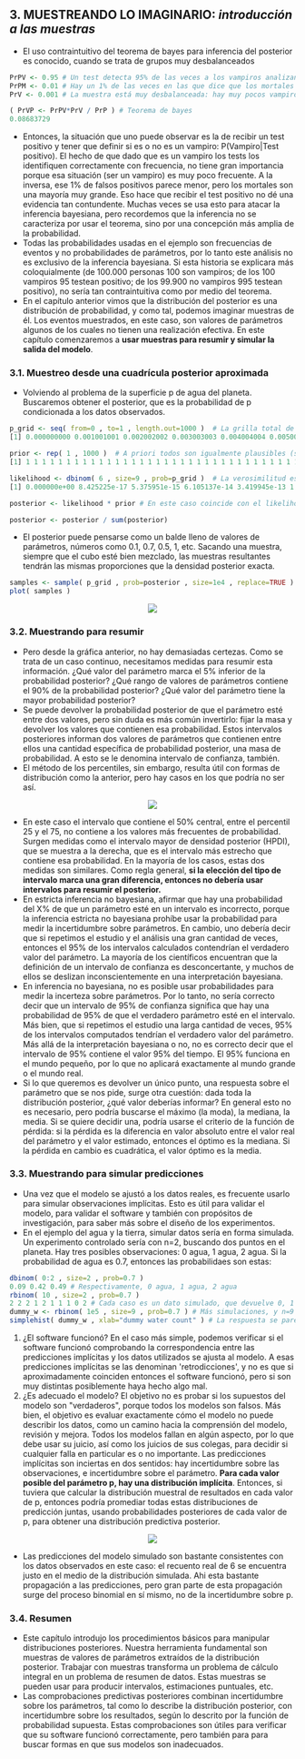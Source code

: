 ## 3. MUESTREANDO LO IMAGINARIO: *introducción a las muestras*

* El uso contraintuitivo del teorema de bayes para inferencia del posterior es conocido, cuando se trata de grupos muy desbalanceados
``` r
PrPV <- 0.95 # Un test detecta 95% de las veces a los vampiros analizando la sangre, es bastante preciso. P(Test positivo|Vampiro) = 0.95.
PrPM <- 0.01 # Hay un 1% de las veces en las que dice que los mortales son vampiros, errando el diagnóstico. P(Test positivo|Mortal) = 0.01 
PrV <- 0.001 # La muestra está muy desbalanceada: hay muy pocos vampiros P(Vampiro) = 0.001.

( PrVP <- PrPV*PrV / PrP ) # Teorema de bayes
0.08683729
```
* Entonces, la situación que uno puede observar es la de recibir un test positivo y tener que definir si es o no es un vampiro: P(Vampiro|Test positivo). El hecho de que dado que es un vampiro los tests los identifiquen correctamente con frecuencia, no tiene gran importancia porque esa situación (ser un vampiro) es muy poco frecuente. A la inversa, ese 1% de falsos positivos parece menor, pero los mortales son una mayoría muy grande. Eso hace que recibir el test positivo no dé una evidencia tan contundente. Muchas veces se usa esto para atacar la inferencia bayesiana, pero recordemos que la inferencia no se caracteriza por usar el teorema, sino por una concepción más amplia de la probabilidad.
* Todas las probabilidades usadas en el ejemplo son frecuencias de eventos y no probabilidades de parámetros, por lo tanto este análisis no es exclusivo de la inferencia bayesiana. Si esta historia se explicara más coloquialmente (de 100.000 personas 100 son vampiros; de los 100 vampiros 95 testean positivo; de los 99.900 no vampiros 995 testean positivo), no sería tan contraintuitiva como por medio del teorema.
* En el capítulo anterior vimos que la distribución del posterior es una distribución de probabilidad, y como tal, podemos imaginar muestras de él. Los eventos muestrados, en este caso, son valores de parámetros algunos de los cuales no tienen una realización efectiva. En este capítulo comenzaremos a **usar muestras para resumir y simular la salida del modelo**.

### 3.1. Muestreo desde una cuadrícula posterior aproximada
* Volviendo al problema de la superficie p de agua del planeta. Buscaremos obtener el posterior, que es la probabilidad de p condicionada a los datos observados.
``` r
p_grid <- seq( from=0 , to=1 , length.out=1000 )  # La grilla total de valores que podría tomar el parámetro
[1] 0.000000000 0.001001001 0.002002002 0.003003003 0.004004004 0.005005005 0.006006006 0.007007007

prior <- rep( 1 , 1000 )  # A priori todos son igualmente plausibles (sería lo mismo repetir otro valor que no sea 1)
[1] 1 1 1 1 1 1 1 1 1 1 1 1 1 1 1 1 1 1 1 1 1 1 1 1 1 1 1 1 1 1 1 1 1 1 1 1 1 1 1 1 1 1 1

likelihood <- dbinom( 6 , size=9 , prob=p_grid )  # La verosimilitud es la distribucion, la densidad de probabilidad dado que en 9 casos observé 6 positivos.
[1] 0.000000e+00 8.425225e-17 5.375951e-15 6.105137e-14 3.419945e-13 1.300676e-12 3.872087e-12

posterior <- likelihood * prior # En este caso coincide con el likelihood, precisamente porque mi prior fue constante en 1. Si hubiera sido constante en otra cosa, no coincidiría ahora pero en el paso siguiente sí. Si hubiera sido variable, allí sí hubiera tenido influencia el prior.

posterior <- posterior / sum(posterior)
```
* El posterior puede pensarse como un balde lleno de valores de parámetros, números como 0.1, 0.7, 0.5, 1, etc. Sacando una muestra, siempre que el cubo esté bien mezclado, las muestras resultantes tendrán las mismas proporciones que la densidad posterior exacta.
``` r
samples <- sample( p_grid , prob=posterior , size=1e4 , replace=TRUE ) # Sacar una muestra de otdas la grila p_grid, de tamaño 10.000, con probabilidades igual al posterior y con reemplazo.
plot( samples )
```
<p align="center"> <img src="https://github.com/fedefliguer/books/blob/master/SR-images/2.3.png"> </p>

### 3.2. Muestrando para resumir
* Pero desde la gráfica anterior, no hay demasiadas certezas. Como se trata de un caso continuo, necesitamos medidas para resumir esta información. ¿Qué valor del parámetro marca el 5% inferior de la probabilidad posterior? ¿Qué rango de valores de parámetros contiene el 90% de la probabilidad posterior? ¿Qué valor del parámetro tiene la mayor probabilidad posterior?
* Se puede devolver la probabilidad posterior de que el parámetro esté entre dos valores, pero sin duda es más común invertirlo: fijar la masa y devolver los valores que contienen esa probabilidad. Estos intervalos posteriores informan dos valores de parámetros que contienen entre ellos una cantidad específica de probabilidad posterior, una masa de probabilidad. A esto se le denomina intervalo de confianza, también.
* El método de los percentiles, sin embargo, resulta útil con formas de distribución como la anterior, pero hay casos en los que podría no ser así.
<p align="center"> <img src="https://github.com/fedefliguer/books/blob/master/SR-images/2.4.png"> </p>

* En este caso el intervalo que contiene el 50% central, entre el percentil 25 y el 75, no contiene a los valores más frecuentes de probabilidad. Surgen medidas como el intervalo mayor de densidad posterior (HPDI), que se muestra a la derecha, que es el intervalo más estrecho que contiene esa probabilidad. En la mayoría de los casos, estas dos medidas son similares. Como regla general, **si la elección del tipo de intervalo marca una gran diferencia, entonces no debería usar intervalos para resumir el posterior.**
* En estricta inferencia no bayesiana, afirmar que hay una probabilidad del X% de que un parámetro esté en un intervalo es incorrecto, porque la inferencia estricta no bayesiana prohíbe usar la probabilidad para medir la incertidumbre sobre parámetros. En cambio, uno debería decir que si repetimos el estudio y el análisis una gran cantidad de veces, entonces el 95% de los intervalos calculados contendrían el verdadero valor del parámetro. La mayoría de los científicos encuentran que la definición de un intervalo de confianza es desconcertante, y muchos de ellos se deslizan inconscientemente en una interpretación bayesiana.
* En inferencia no bayesiana, no es posible usar probabilidades para medir la incerteza sobre parámetros. Por lo tanto, no sería correcto decir que un intervalo de 95% de confianza significa que hay una probabilidad de 95% de que el verdadero parámetro esté en el intervalo. Más bien, que si repetimos el estudio una larga cantidad de veces, 95% de los intervalos computados tendrían el verdadero valor del parámetro. Más allá de la interpretación bayesiana o no, no es correcto decir que el intervalo de 95% contiene el valor 95% del tiempo. El 95% funciona en el mundo pequeño, por lo que no aplicará exactamente al mundo grande o el mundo real.
* Si lo que queremos es devolver un único punto, una respuesta sobre el parámetro que se nos pide, surge otra cuestión: dada toda la distribución posterior, ¿qué valor deberías informar? En general esto no es necesario, pero podría buscarse el máximo (la moda), la mediana, la media. Si se quiere decidir una, podría usarse el criterio de la función de pérdida: si la pérdida es la diferencia en valor absoluto entre el valor real del parámetro y el valor estimado, entonces el óptimo es la mediana. Si la pérdida en cambio es cuadrática, el valor óptimo es la media.

### 3.3. Muestrando para simular predicciones
* Una vez que el modelo se ajustó a los datos reales, es frecuente usarlo para simular observaciones implícitas. Esto es útil para validar el modelo, para validar el software y también con propósitos de investigación, para saber más sobre el diseño de los experimentos.
* En el ejemplo del agua y la tierra, simular datos sería en forma simulada. Un experimento controlado sería con n=2, buscando dos puntos en el planeta. Hay tres posibles observaciones: 0 agua, 1 agua, 2 agua. Si la probabilidad de agua es 0.7, entonces las probabilidaes son estas:
``` r
dbinom( 0:2 , size=2 , prob=0.7 )
0.09 0.42 0.49 # Respectivamente, 0 agua, 1 agua, 2 agua
rbinom( 10 , size=2 , prob=0.7 )
2 2 2 1 2 1 1 1 0 2 # Cada caso es un dato simulado, que devuelve 0, 1 o 2.
dummy_w <- rbinom( 1e5 , size=9 , prob=0.7 ) # Más simulaciones, y n=9 es el experimento que hemos hecho 
simplehist( dummy_w , xlab="dummy water count" ) # La respuesta se parece a lo que vimos antes
```
1. ¿El software funcionó? En el caso más simple, podemos verificar si el software funcionó comprobando la correspondencia entre las predicciones implícitas y los datos utilizados se ajusta al modelo. A esas predicciones implícitas se las denominan 'retrodicciones', y no es que si aproximadamente coinciden entonces el software funcionó, pero si son muy distintas posiblemente haya hecho algo mal.
2. ¿Es adecuado el modelo? El objetivo no es probar si los supuestos del modelo son "verdaderos", porque todos los modelos son falsos. Más bien, el objetivo es evaluar exactamente cómo el modelo no puede describir los datos, como un camino hacia la comprensión del modelo, revisión y mejora. Todos los modelos fallan en algún aspecto, por lo que debe usar su juicio, así como los juicios de sus colegas, para decidir si cualquier falla en particular es o no importante. Las predicciones implícitas son inciertas en dos sentidos: hay incertidumbre sobre las observaciones, e incertidumbre sobre el parámetro. **Para cada valor posible del parámetro p, hay una distribución implícita**. Entonces, si tuviera que calcular la distribución muestral de resultados en cada valor de p, entonces podría promediar todas estas distribuciones de predicción juntas, usando probabilidades posteriores de cada valor de p, para obtener una distribución predictiva posterior.
<p align="center"> <img src="https://github.com/fedefliguer/books/blob/master/SR-images/3.3.png"> </p>

* Las predicciones del modelo simulado son bastante consistentes con los datos observados en este caso: el recuento real de 6 se encuentra justo en el medio de la distribución simulada. Ahi esta bastante propagación a las predicciones, pero gran parte de esta propagación surge del proceso binomial en sí mismo, no de la incertidumbre sobre p.

### 3.4. Resumen
* Este capítulo introdujo los procedimientos básicos para manipular distribuciones posteriores. Nuestra herramienta fundamental son muestras de valores de parámetros extraídos de la distribución posterior. Trabajar con muestras transforma un problema de cálculo integral en un problema de resumen de datos. Estas muestras se pueden usar para producir intervalos, estimaciones puntuales, etc.
* Las comprobaciones predictivas posteriores combinan incertidumbre sobre los parámetros, tal como lo describe la distribución posterior, con incertidumbre sobre los resultados, según lo descrito por la función de probabilidad supuesta. Estas comprobaciones son útiles para verificar que su software funcionó correctamente, pero también para para buscar formas en que sus modelos son inadecuados.
